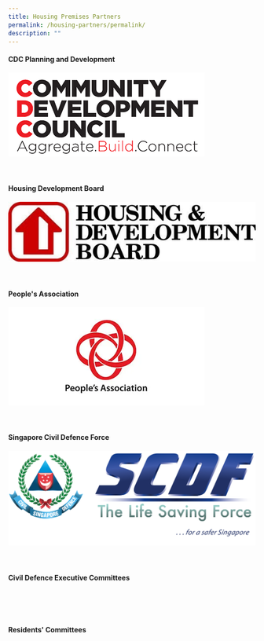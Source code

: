 ```yaml
---
title: Housing Premises Partners
permalink: /housing-partners/permalink/
description: ""
---
```

#### CDC Planning and Development
![](/images/cdc%20resized.png)<br>
<br>
<br>

#### Housing Development Board

![](/images/hdb%20logo.png)<br>
<br>
<br>

#### People's Association

![](/images/peoples%20association.png)<br>
<br>
<br>

#### Singapore Civil Defence Force

![](/images/ot%20alpha.jpg)<br>
<br>
<br>

#### Civil Defence Executive Committees
<br>
<br>
<br>

#### Residents' Committees